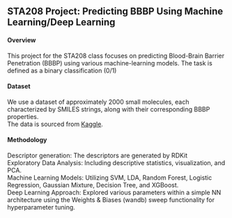 ## STA208 Project: Predicting BBBP Using Machine Learning/Deep Learning

#### Overview
This project for the STA208 class focuses on predicting Blood-Brain Barrier Penetration (BBBP) using various machine-learning models. The task is defined as a binary classification (0/1)

#### Dataset
We use a dataset of approximately 2000 small molecules, each characterized by SMILES strings, along with their corresponding BBBP properties. \
The data is sourced from [Kaggle](https://www.kaggle.com/datasets/priyanagda/bbbp-smiles).

#### Methodology
Descriptor generation: The descriptors are generated by RDKit \
Exploratory Data Analysis: Including descriptive statistics, visualization, and PCA. \
Machine Learning Models: Utilizing SVM, LDA, Random Forest, Logistic Regression, Gaussian Mixture, Decision Tree, and XGBoost. \
Deep Learning Approach: Explored various parameters within a simple NN architecture using the Weights & Biases (wandb) sweep functionality for hyperparameter tuning. 
